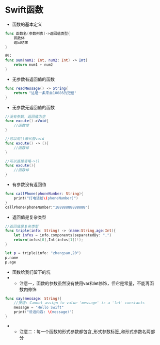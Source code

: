 # Swift函数

* 函数的基本定义

```swift
func 函数名(参数列表)->返回值类型{
    函数体
    返回结果
}

例：
func sum(num1: Int, num2: Int) -> Int{
    return num1 + num2
}
```

* 无参数有返回值的函数

```swift
func readMessage() -> String{
    return "这是一条来自10086的短信"
}
```

* 无参数无返回值的函数

```swift
//没有参数，返回值为空
func excute()->Void{
    //函数体
}

//可以用()来代替void
func excute() -> (){
    //函数体
}

//可以直接省略->()
func excute(){
    //函数体
}
```

* 有参数没有返回值

```swift
func callPhone(phoneNumber: String){
    print("打电话给\(phoneNumber)")
}
callPhone(phoneNumber:"18888888888888")
```

* 返回值是复杂类型

```swift
//返回值是复杂类型
func triple(info: String) -> (name:String,age:Int){
    let infos = info.components(separatedBy: ",")
    return(infos[0],Int(infos[1])!);
}

let p = triple(info: "zhangsan,20")
p.name
p.age
```



* 函数给我们留下的坑
* * 注意一，函数的参数虽然没有使用var和let修饰，但它是常量，不能再函数内修饰

```swift
func say(message: String){
    //报错: Cannot assign to value 'message' is a 'let' constants
    message = "Hello Swift"
    print("说话内容: \(message)")
}

```

* * 注意二：每一个函数的形式参数都包含_形式参数标签_和形式参数名两部分



